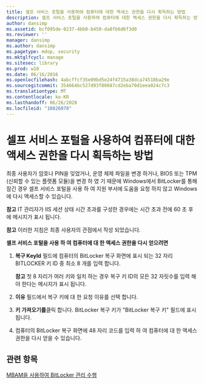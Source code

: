 ```yaml
---
title: 셀프 서비스 포털을 사용하여 컴퓨터에 대한 액세스 권한을 다시 획득하는 방법
description: 셀프 서비스 포털을 사용하여 컴퓨터에 대한 액세스 권한을 다시 획득하는 방법
author: dansimp
ms.assetid: bcf095de-0237-4bb0-b450-da8fb6d6f3d0
ms.reviewer: ''
manager: dansimp
ms.author: dansimp
ms.pagetype: mdop, security
ms.mktglfcycl: manage
ms.sitesec: library
ms.prod: w10
ms.date: 06/16/2016
ms.openlocfilehash: 4abcffcf35e09bd5e24f4715a38dca74518ba29e
ms.sourcegitcommit: 354664bc527d93f80687cd2eba70d1eea024c7c3
ms.translationtype: MT
ms.contentlocale: ko-KR
ms.lasthandoff: 06/26/2020
ms.locfileid: "10826078"
---
```

# 셀프 서비스 포털을 사용하여 컴퓨터에 대한 액세스 권한을 다시 획득하는 방법


최종 사용자가 암호나 PIN을 잊었거나, 운영 체제 파일을 변경 하거나, BIOS 또는 TPM (신뢰할 수 있는 플랫폼 모듈)을 변경 하 였 기 때문에 Windows에서 BitLocker를 통해 잠긴 경우 셀프 서비스 포털을 사용 하 여 지원 부서에 도움을 요청 하지 않고 Windows에 다시 액세스할 수 있습니다.

**참고**  IT 관리자가 IIS 세션 상태 시간 초과를 구성한 경우에는 시간 초과 전에 60 초 후에 메시지가 표시 됩니다.

 

**참고**  이러한 지침은 최종 사용자의 관점에서 작성 되었습니다.

 

**셀프 서비스 포털을 사용 하 여 컴퓨터에 대 한 액세스 권한을 다시 얻으려면**

1.  **복구 KeyId** 필드에 컴퓨터의 BitLocker 복구 화면에 표시 되는 32 자리 BITLOCKER 키 ID 중 최소 8 개를 입력 합니다.

    **참고**  첫 8 자리가 여러 키와 일치 하는 경우 복구 키 ID의 모든 32 자릿수를 입력 해야 한다는 메시지가 표시 됩니다.

     

2.  **이유** 필드에서 복구 키에 대 한 요청 이유를 선택 합니다.

3.  **키 가져오기를**클릭 합니다. BitLocker 복구 키가 "BitLocker 복구 키" 필드에 표시 됩니다.

4.  컴퓨터의 BitLocker 복구 화면에 48 자리 코드를 입력 하 여 컴퓨터에 대 한 액세스 권한을 다시 얻을 수 있습니다.

## 관련 항목


[MBAM을 사용하여 BitLocker 관리 수행](performing-bitlocker-management-with-mbam-mbam-2.md)

 

 





